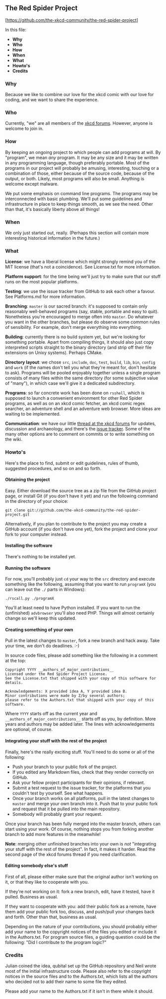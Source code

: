 The Red Spider Project
----------------------

[https://github.com/the-xkcd-community/the-red-spider-project]


In this file:

 -  __Why__
 -  __Who__
 -  __How__
 -  __When__
 -  __What__
 -  __Howto's__
 -  __Credits__


### Why ###

Because we like to combine our love for the xkcd comic with our love for coding, and we want to share the experience.


### Who ###

Currently, "we" are all members of the [xkcd forums](http://forums.xkcd.com). However, anyone is welcome to join in.


### How ###

By keeping an ongoing project to which people can add programs at will. By "program", we mean *any* program. It may be any size and it may be written in any programming language, though preferably portable. Most of the programs in our project will probably be amusing, interesting, touching or a combination of those, either because of the source code, because of the output, or both. Likely, most programs will also be small. Anything is welcome except malware.

We put some emphasis on command line programs. The programs may be interconnected with basic plumbing. We'll put some guidelines and infrastructure in place to keep things smooth, as we see the need. Other than that, it's basically liberty above all things!


### When ###

We only just started out, really. (Perhaps this section will contain more interesting historical information in the future.)


### What ###

__License__: we have a liberal license which might strongly remind you of the MIT license (that's not a coincidence). See License.txt for more information.

__Platform support__: for the time being we'll just try to make sure that our stuff runs on the most popular platforms.

__Testing__: we use the issue tracker from GitHub to ask each other a favour. See Platforms.md for more information.

__Branching__: `master` is our sacred branch: it's supposed to contain only reasonably well-behaved programs (say, stable, portable and easy to quit). Nonetheless you're encouraged to merge often into `master`. Do whatever you want in the other branches, but please do observe some common rules of sensibility. For example, don't merge everything into everything.

__Building__: currently there is no build system yet, but we're looking for something portable. Apart from compiling things, it should also just copy interpreted scripts straight to the binary directory (and strip off their file extensions on Unixy systems). Perhaps CMake.

__Directory layout__: we chose `src`, `include`, `doc`, `test`, `build`, `lib`, `bin`, `config` and `work` (if the names don't tell you what they're meant for, don't hesitate to ask). Programs will be pooled enjoyably together unless a single program consists of many files within the same directory (for some subjective value of "many"), in which case we'll give it a dedicated subdirectory.

__Programs__: so far concrete work has been done on `rsshell`, which is supposed to launch a convenient environment for other Red Spider programs, as well as on an xkcd comic fetcher, an xkcd comic regex searcher, an adventure shell and an adventure web browser. More ideas are waiting to be implemented.

__Communication__: we have our little [thread at the xkcd forums](http://forums.xkcd.com/viewtopic.php?f=11&t=81969) for updates, discussion and archaeology, and there's the [issue tracker](https://github.com/the-xkcd-community/the-red-spider-project/issues). Some of the many other options are to comment on commits or to write something on the wiki.


### Howto's ###

Here's the place to find, submit or edit guidelines, rules of thumb, suggested procedures, and so on and so forth.


#### Obtaining the project ####

Easy. Either download the source tree as a zip file from the GitHub project page, or install Git (if you don't have it yet) and run the following command in the directory of your choice:

    git clone git://github.com/the-xkcd-community/the-red-spider-project.git

Alternatively, if you plan to contribute to the project you may create a GitHub account (if you don't have one yet), fork the project and clone your fork to your computer instead.


#### Installing the software ####

There's nothing to be installed yet.


#### Running the software ####

For now, you'll probably just `cd` your way to the `src` directory and execute something like the following, assuming that you want to run `programX` (you can leave out the `./` parts in Windows):

    ./rscall.py ./programX

You'll at least need to have Python installed. If you want to run the (unfinished) `advbrowser` you'll also need PHP. Things will almost certainly change so we'll keep this updated.


#### Creating something of your own ####

Pull in the latest changes to `master`, fork a new branch and hack away. Take your time, we don't do deadlines. :-)

In source code files, please add something like the following in a comment at the top:

    Copyright YYYY __authors_of_major_contributions__
    Licensed under the Red Spider Project License.
    See the License.txt that shipped with your copy of this software for details.

    Acknowledgements: X provided idea A, Y provided idea B.
    Minor contributions were made by Z/by several authors;
    please refer to the Authors.txt that shipped with your copy of this software.

Where `YYYY` starts off as the current year and `__authors_of_major_contributions__` starts off as you, by definition. More years and authors may be added later. The lines with acknowledgements are optional, of course.


#### Integrating your stuff with the rest of the project ####

Finally, here's the really exciting stuff. You'll need to do some or all of the following:

 -  Push your branch to your public fork of the project.
 -  If you edited any Markdown files, check that they render correctly on GitHub.
 -  Ask your fellow project participants for their opinions, if relevant.
 -  Submit a test request to the issue tracker, for the platforms that you couldn't test by yourself. See what happens.
 -  Once your branch works on all platforms, pull in the latest changes to `master` and merge your own branch into it. Push that to your public fork and request that it be pulled into the main repository.
 -  Somebody will probably grant your request.

Once your branch has been fully merged into the master branch, others can start using your work. Of course, nothing stops you from forking another branch to add more features in the meanwhile!

**Note**: merging other unfinished branches into your own is *not* "integrating your stuff with the rest of the project". In fact, it makes it harder. Read the second page of the xkcd forums thread if you need clarification.


#### Editing somebody else's stuff ####

First of all, please either make sure that the original author isn't working on it, or that they like to cooperate with you.

If they're not working on it: fork a new branch, edit, have it tested, have it pulled. Business as usual.

If they want to cooperate with you: add their public fork as a remote, have them add your public fork too, discuss, and push/pull your changes back and forth. Other than that, business as usual.

Depending on the nature of your contributions, you should probably either add your name to the copyright notices of the files you edited or include it in the Authors.txt. For program source files, a guiding question could be the following: "Did I contribute to the program logic?"


### Credits ###

Julian coined the idea, qubital set up the GitHub repository and Neil wrote most of the initial infrastructure code. Please also refer to the copyright notices in the source files and to the Authors.txt, which lists all the authors who decided not to add their name to some file they edited.

Please add your name to the Authors.txt if it isn't in there while it should.
